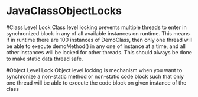 # JavaClassObjectLocks

#Class Level Lock
Class level locking prevents multiple threads to enter in synchronized block in any of all available instances on runtime. This means if in runtime there are 100 instances of DemoClass, then only one thread will be able to execute demoMethod() in any one of instance at a time, and all other instances will be locked for other threads. This should always be done to make static data thread safe.

#Object Level Lock
Object level locking is mechanism when you want to synchronize a non-static method or non-static code block such that only one thread will be able to execute the code block on given instance of the class
